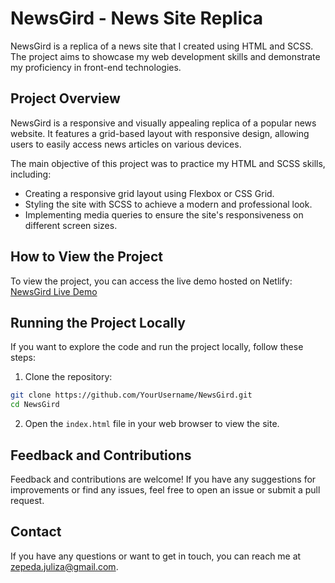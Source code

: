 # NewsGird - News Site Replica

NewsGird is a replica of a news site that I created using HTML and SCSS. The project aims to showcase my web development skills and demonstrate my proficiency in front-end technologies.

## Project Overview

NewsGird is a responsive and visually appealing replica of a popular news website. It features a grid-based layout with responsive design, allowing users to easily access news articles on various devices.

The main objective of this project was to practice my HTML and SCSS skills, including:

- Creating a responsive grid layout using Flexbox or CSS Grid.
- Styling the site with SCSS to achieve a modern and professional look.
- Implementing media queries to ensure the site's responsiveness on different screen sizes.

## How to View the Project

To view the project, you can access the live demo hosted on Netlify: [NewsGird Live Demo](https://newsgird-julizajz.netlify.app/)

## Running the Project Locally

If you want to explore the code and run the project locally, follow these steps:

1. Clone the repository:

```bash
git clone https://github.com/YourUsername/NewsGird.git
cd NewsGird
```

2. Open the `index.html` file in your web browser to view the site.

## Feedback and Contributions

Feedback and contributions are welcome! If you have any suggestions for improvements or find any issues, feel free to open an issue or submit a pull request.


## Contact

If you have any questions or want to get in touch, you can reach me at [zepeda.juliza@gmail.com](mailto:zepeda.juliza@gmail.com).

